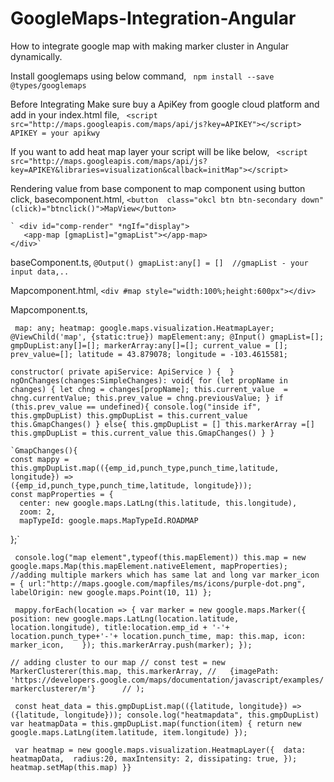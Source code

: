 # GoogleMaps-Integration-Angular
How to integrate google map with making marker cluster  in Angular dynamically.


Install googlemaps using below command,
` npm install --save @types/googlemaps`

Before Integrating Make sure buy a ApiKey from google cloud platform and add in your index.html file,
` <script src="http://maps.googleapis.com/maps/api/js?key=APIKEY"></script>
 APIKEY = your apikwy`
  
  
If you want to add heat map layer your script will be like below,
 ` <script src="http://maps.googleapis.com/maps/api/js?key=APIKEY&libraries=visualization&callback=initMap"></script>`

Rendering value from base component to map component using button click,
basecomponent.html,
   ` <button  class="okcl btn btn-secondary down"
               (click)="btnclick()">MapView</button> `

    ` <div id="comp-render" *ngIf="display">
       <app-map [gmapList]="gmapList"></app-map>
    </div>`
    
baseComponent.ts,
`@Output() gmapList:any[] = [] 
  //gmapList - your input data,..`
  
Mapcomponent.html,
`<div #map style="width:100%;height:600px"></div>`

Mapcomponent.ts,

` map: any;
  heatmap: google.maps.visualization.HeatmapLayer; 
  @ViewChild('map', {static:true}) mapElement:any;
  @Input() gmapList=[];
  gmpDupList:any[]=[];
  markerArray:any[]=[];
  current_value = [];
  prev_value=[];
  latitude = 43.879078;
  longitude = -103.4615581;`
 
    
   `constructor( private apiService: ApiService ) {  }
    ngOnChanges(changes:SimpleChanges): void{
     for (let propName in changes) {
        let chng = changes[propName];
        this.current_value  = chng.currentValue;
        this.prev_value = chng.previousValue;
      }
      if (this.prev_value == undefined){
        console.log("inside if", this.gmpDupList)
        this.gmpDupList = this.current_value
        this.GmapChanges()
      }
      else{
        this.gmpDupList = []
        this.markerArray =[]
        this.gmpDupList = this.current_value
        this.GmapChanges()
      }
    }`

    `GmapChanges(){ 
    const mappy = this.gmpDupList.map(({emp_id,punch_type,punch_time,latitude, longitude}) => 
    ({emp_id,punch_type,punch_time,latitude, longitude})); 
    const mapProperties = {
      center: new google.maps.LatLng(this.latitude, this.longitude),
      zoom: 2,
      mapTypeId: google.maps.MapTypeId.ROADMAP      
 };`
 
 
` console.log("map element",typeof(this.mapElement))
 this.map = new google.maps.Map(this.mapElement.nativeElement, mapProperties);
//adding multiple markers which has same lat and long
 var marker_icon = {
  url:"http://maps.google.com/mapfiles/ms/icons/purple-dot.png",
  labelOrigin: new google.maps.Point(10, 11)
};`



` mappy.forEach(location => {
  var marker = new google.maps.Marker({
    position: new google.maps.LatLng(location.latitude, location.longitude),
    title:location.emp_id + '-'+ location.punch_type+'-'+ location.punch_time,
    map: this.map,
    icon: marker_icon,   
  });
    this.markerArray.push(marker);
  });`

  `// adding cluster to our map
  // const test = new MarkerClusterer(this.map, this.markerArray,
  //   {imagePath: 'https://developers.google.com/maps/documentation/javascript/examples/markerclusterer/m'}     
  // );`
  
 ` const heat_data = this.gmpDupList.map(({latitude, longitude}) => ({latitude, longitude}));
  console.log("heatmapdata", this.gmpDupList)
  var heatmapData = this.gmpDupList.map(function(item) {
  return new google.maps.LatLng(item.latitude, item.longitude)
  });`
  
 ` var heatmap = new google.maps.visualization.HeatmapLayer({ 
  data: heatmapData, 
  radius:20,
  maxIntensity: 2,
  dissipating: true,
  });
  heatmap.setMap(this.map)
}}`
